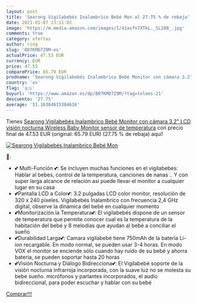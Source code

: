 ```yaml
---
layout: post
title: 'Searong Vigilabebés Inalambrico Bebé Mon al 27.75 % de rebaja'
date: 2021-01-07 13:11:02
image: 'https://m.media-amazon.com/images/I/41asfn7XTkL._SL200_.jpg'
comments: true
category: ofertas
author: ring
slug: 'B07KMD7Z9M-es'
actualPrice: 47.53 EUR
currency: EUR
price: 47.53
comparePrice: 65.79 EUR
prodname: 'Searong Vigilabebés Inalambrico Bebé Monitor con cámara 3.2" LCD visión nocturna Wireless Baby Monitor  sensor de temperatura'
country: 'es'
flag: '🇪🇸'
buyurl: 'https://www.amazon.es/dp/B07KMD7Z9M/?tag=tolees-21'
descuento: '27.75'
average: '51.16384615384616'
---
```


Tienes [Searong Vigilabebés Inalambrico Bebé Monitor con cámara 3.2" LCD visión nocturna Wireless Baby Monitor  sensor de temperatura](https://www.amazon.es/dp/B07KMD7Z9M/?tag=tolees-21) con precio final de  47.53 EUR (original: 65.79 EUR) (27.75 %  de rebaja) aqui!

[![Searong Vigilabebés Inalambrico Bebé Mon](https://m.media-amazon.com/images/I/41asfn7XTkL._SL200_.jpg)](https://www.amazon.es/dp/B07KMD7Z9M/?tag=tolees-21)

🔎:

- 💕 Multi-Función 💕: Se incluyen muchas funciones en el vigilabebes: Hablar al bebes, control de la temperatura, canciones de nanas .. Y con super larga alcance de relación así puede llevar el monitor a cualquier lugar en su casa
- 💕Pantalla LCD a Color💕: 3.2 pulgadas LCD color monitor, resolución de 320 x 240 píxeles. Vigilabebés Inalambrico con frecuencia 2,4 GHz digital, observe la dinámica del bebé en cualquier momento
- 💕Monitorización la Temperatura💕: El vigilabebés dispone de un sensor de temperatura que permite conocer cual es la temperatura de la habitación del bebé y 8 melodías que ayudan al bebé a conciliar el sueño
- 💕Durabilidad Larga💕: Camara vigilabebé tiene 750mAh de la batería Li-ion recargable. En modo normal, se pueden usar 3-4 horas. En modo VOX el monitor se enciende sólo cuando hay ruido de su bebé y ahorra batería, se pueden soportar hasta 20 horas
- 💕Visión Nocturna y Diálogo Bidirecciona💕: El Vigilabebé soporte de la visión nocturna infrarroja incorporada, con la suave luz no se molesta su bebe sueño. micrófonos y parlantes incorporados, el audio bidireccional, para poder escuchar y hablar con su bebé

[Comprar!!!](https://www.amazon.es/dp/B07KMD7Z9M/?tag=tolees-21)

